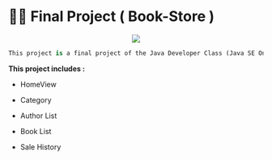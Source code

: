 #  👨‍💻 Final Project ( Book-Store )
<p align="center">
  <img src="https://user-images.githubusercontent.com/61304140/85503069-c3438180-b60e-11ea-9cee-d95264e5c4f3.jpg">
</p>

```python
This project is a final project of the Java Developer Class (Java SE Online).
```
**This project includes :**

- HomeView

- Category

- Author List

- Book List

- Sale History
